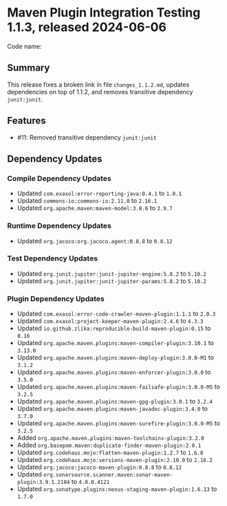 # Maven Plugin Integration Testing 1.1.3, released 2024-06-06

Code name:

## Summary

This release fixes a broken link in file `changes_1.1.2.md`, updates dependencies on top of 1.1.2, and removes transitive dependency `junit:junit`.

## Features

* #11: Removed transitive dependency `junit:junit`

## Dependency Updates

### Compile Dependency Updates

* Updated `com.exasol:error-reporting-java:0.4.1` to `1.0.1`
* Updated `commons-io:commons-io:2.11.0` to `2.16.1`
* Updated `org.apache.maven:maven-model:3.8.6` to `3.9.7`

### Runtime Dependency Updates

* Updated `org.jacoco:org.jacoco.agent:0.8.8` to `0.8.12`

### Test Dependency Updates

* Updated `org.junit.jupiter:junit-jupiter-engine:5.8.2` to `5.10.2`
* Updated `org.junit.jupiter:junit-jupiter-params:5.8.2` to `5.10.2`

### Plugin Dependency Updates

* Updated `com.exasol:error-code-crawler-maven-plugin:1.1.1` to `2.0.3`
* Updated `com.exasol:project-keeper-maven-plugin:2.4.6` to `4.3.3`
* Updated `io.github.zlika:reproducible-build-maven-plugin:0.15` to `0.16`
* Updated `org.apache.maven.plugins:maven-compiler-plugin:3.10.1` to `3.13.0`
* Updated `org.apache.maven.plugins:maven-deploy-plugin:3.0.0-M1` to `3.1.2`
* Updated `org.apache.maven.plugins:maven-enforcer-plugin:3.0.0` to `3.5.0`
* Updated `org.apache.maven.plugins:maven-failsafe-plugin:3.0.0-M5` to `3.2.5`
* Updated `org.apache.maven.plugins:maven-gpg-plugin:3.0.1` to `3.2.4`
* Updated `org.apache.maven.plugins:maven-javadoc-plugin:3.4.0` to `3.7.0`
* Updated `org.apache.maven.plugins:maven-surefire-plugin:3.0.0-M5` to `3.2.5`
* Added `org.apache.maven.plugins:maven-toolchains-plugin:3.2.0`
* Added `org.basepom.maven:duplicate-finder-maven-plugin:2.0.1`
* Updated `org.codehaus.mojo:flatten-maven-plugin:1.2.7` to `1.6.0`
* Updated `org.codehaus.mojo:versions-maven-plugin:2.10.0` to `2.16.2`
* Updated `org.jacoco:jacoco-maven-plugin:0.8.8` to `0.8.12`
* Updated `org.sonarsource.scanner.maven:sonar-maven-plugin:3.9.1.2184` to `4.0.0.4121`
* Updated `org.sonatype.plugins:nexus-staging-maven-plugin:1.6.13` to `1.7.0`
